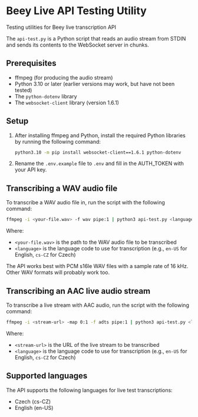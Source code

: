 # Beey Live API Testing Utility

Testing utilities for Beey live transcription API

The `api-test.py` is a Python script that reads an audio stream from STDIN and sends its contents to the WebSocket server in chunks.

## Prerequisites

- ffmpeg (for producing the audio stream)
- Python 3.10 or later (earlier versions may work, but have not been tested)
- The `python-dotenv` library
- The `websocket-client` library (version 1.6.1)

## Setup

1. After installing ffmpeg and Python, install the required Python libraries by running the following command:
   ```bash
   python3.10 -m pip install websocket-client==1.6.1 python-dotenv
   ```
2. Rename the `.env.example` file to `.env` and fill in the AUTH_TOKEN with your API key.

## Transcribing a WAV audio file

To transcribe a WAV audio file in, run the script with the following command:

```bash
ffmpeg -i <your-file.wav> -f wav pipe:1 | python3 api-test.py <language>
```

Where:
- `<your-file.wav>` is the path to the WAV audio file to be transcribed
- `<language>` is the language code to use for transcription (e.g., `en-US` for English, `cs-CZ` for Czech)

The API works best with PCM s16le WAV files with a sample rate of 16 kHz. Other WAV formats will probably work too.

## Transcribing an AAC live audio stream

To transcribe a live stream with AAC audio, run the script with the following command:

```bash
ffmpeg -i <stream-url> -map 0:1 -f adts pipe:1 | python3 api-test.py <language>
```

Where:
- `<stream-url>` is the URL of the live stream to be transcribed
- `<language>` is the language code to use for transcription (e.g., `en-US` for English, `cs-CZ` for Czech)

## Supported languages

The API supports the following languages for live test transcriptions:

- Czech (cs-CZ)
- English (en-US)
